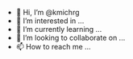 - 👋 Hi, I’m @kmichrg
- 👀 I’m interested in ...
- 🌱 I’m currently learning ...
- 💞️ I’m looking to collaborate on ...
- 📫 How to reach me ...

<!---
kmichrg/kmichrg is a ✨ special ✨ repository because its `README.md` (this file) appears on your GitHub profile.
You can click the Preview link to take a look at your changes.
--->
